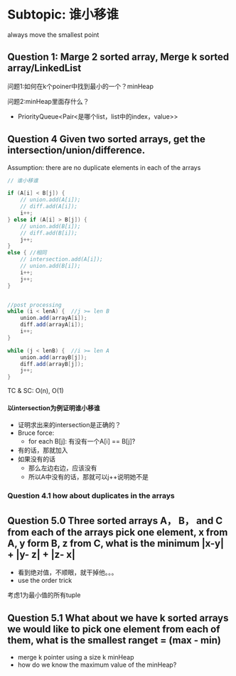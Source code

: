 # Subtopic: 谁小移谁

always move the smallest point



## Question 1: Marge 2 sorted array, Merge k sorted array/LinkedList



问题1:如何在k个poiner中找到最小的一个？minHeap

问题2:minHeap里面存什么？

* PriorityQueue\<Pair<是哪个list，list中的index，value>>





## Question 4 Given two sorted arrays, get the intersection/union/difference.&#x20;

Assumption: there are no duplicate elements in each of the arrays



```java
// 谁小移谁

if (A[i] < B[j]) {
    // union.add(A[i]);
    // diff.add(A[i]);
    i++;
} else if (A[i] > B[j]) {
    // union.add(B[i]);
    // diff.add(B[i]);
    j++;
}
else { //相同
    // intersection.add(A[i]);
    // union.add(B[i]);
    i++;
    j++;
}


//post processing
while (i < lenA) {  //j >= len B
    union.add(arrayA[i]);
    diff.add(arrayA[i]);
    i++;
}

while (j < lenB) {  //i >= len A
    union.add(arrayB[j]);
    diff.add(arrayB[j]);
    j++;
}
```

TC & SC: O(n), O(1)



#### 以intersection为例证明谁小移谁

* 证明求出来的intersection是正确的？
* Bruce force:
  * for each B\[j]: 有没有一个A\[i] == B\[j]?
* 有的话，那就加入
* 如果没有的话
  * 那么左边右边，应该没有
  * 所以A中没有的话，那就可以j++说明她不是

### Question 4.1 how about duplicates in the arrays



## Question 5.0 Three sorted arrays A， B， and C from each of the arrays pick one element, x from A, y form B, z from C, what is the minimum |x-y| + |y- z| + |z- x|

* 看到绝对值，不顺眼，就干掉他。。。
* use the order trick



考虑1为最小值的所有tuple





## Question 5.1 What about we have k sorted arrays we would like to pick one element from each of them, what is the smallest ranget = (max - min)

* merge k pointer using a size k minHeap
* how do we know the maximum value of the minHeap?
